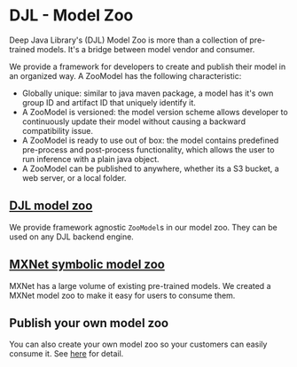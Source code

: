 # DJL - Model Zoo

Deep Java Library's (DJL) Model Zoo is more than a collection of pre-trained models. It's a bridge between model vendor and consumer.

We provide a framework for developers to create and publish their model in an organized way. A ZooModel has the following
characteristic:
- Globally unique: similar to java maven package, a model has it's own group ID and artifact ID that uniquely identify it.
- A ZooModel is versioned: the model version scheme allows developer to continuously update their model without causing a backward compatibility issue.
- A ZooModel is ready to use out of box: the model contains predefined pre-process and post-process functionality, which
allows the user to run inference with a plain java object. 
- A ZooModel can be published to anywhere, whether its a S3 bucket, a web server, or a local folder.

## [DJL model zoo](../model-zoo/README.md)

We provide framework agnostic `ZooModel`s in our model zoo. They can be used on any DJL backend engine.

## [MXNet symbolic model zoo](../mxnet/mxnet-model-zoo/README.md)

MXNet has a large volume of existing pre-trained models. We created a MXNet model zoo to make it easy for users to consume them.

## Publish your own model zoo
You can also create your own model zoo so your customers can easily consume it.
See [here](development/add_model_to_model-zoo.md) for detail.
